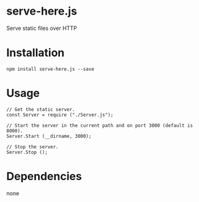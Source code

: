 # serve-here.js
Serve static files over HTTP

# Installation
```npm install serve-here.js --save```

# Usage
```
// Get the static server.
const Server = require ("./Server.js");

// Start the server in the current path and on port 3000 (default is 8000).
Server.Start (__dirname, 3000);

// Stop the server.
Server.Stop ();
```

# Dependencies
none